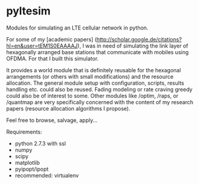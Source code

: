 pyltesim
========

Modules for simulating an LTE cellular network in python.

For some of my [academic papers] (http://scholar.google.de/citations?hl=en&user=tEM1S0EAAAAJ), I was in need of simulating the link layer of hexagonally arranged base stations that communicate with mobiles using OFDMA. For that I built this simulator.

It provides a world module that is definitely reusable for the hexagonal arrangements (or others with small modifications) and the resource allocation. The general module setup with configuration, scripts, results handling etc. could also be reused. Fading modeling or rate craving greedy could also be of interest to some. Other modules like /optim, /raps, or /quantmap are very specifically concerned with the content of my research papers (resource allocation algorithms I propose).

Feel free to browse, salvage, apply...

Requirements:
* python 2.7.3 with ssl
* numpy
* scipy
* matplotlib
* pyipopt/ipopt
* recommended: virtualenv
